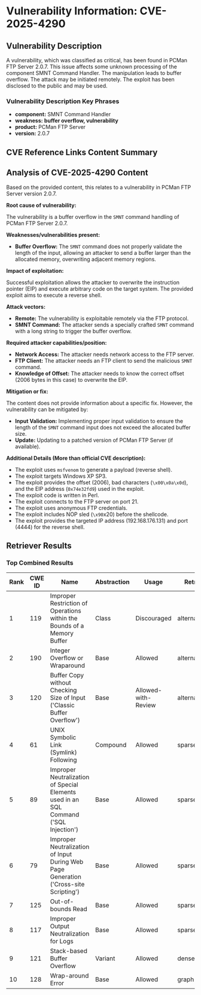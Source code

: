 # Vulnerability Information: CVE-2025-4290

## Vulnerability Description
A vulnerability, which was classified as critical, has been found in PCMan FTP Server 2.0.7. This issue affects some unknown processing of the component SMNT Command Handler. The manipulation leads to buffer overflow. The attack may be initiated remotely. The exploit has been disclosed to the public and may be used.

### Vulnerability Description Key Phrases
- **component:** SMNT Command Handler
- **weakness:** **buffer overflow, vulnerability**
- **product:** PCMan FTP Server
- **version:** 2.0.7

## CVE Reference Links Content Summary
## Analysis of CVE-2025-4290 Content

Based on the provided content, this relates to a vulnerability in PCMan FTP Server version 2.0.7.

**Root cause of vulnerability:**

The vulnerability is a buffer overflow in the `SMNT` command handling of PCMan FTP Server 2.0.7.

**Weaknesses/vulnerabilities present:**

*   **Buffer Overflow:** The `SMNT` command does not properly validate the length of the input, allowing an attacker to send a buffer larger than the allocated memory, overwriting adjacent memory regions.

**Impact of exploitation:**

Successful exploitation allows the attacker to overwrite the instruction pointer (EIP) and execute arbitrary code on the target system. The provided exploit aims to execute a reverse shell.

**Attack vectors:**

*   **Remote:** The vulnerability is exploitable remotely via the FTP protocol.
*   **SMNT Command:** The attacker sends a specially crafted `SMNT` command with a long string to trigger the buffer overflow.

**Required attacker capabilities/position:**

*   **Network Access:** The attacker needs network access to the FTP server.
*   **FTP Client:** The attacker needs an FTP client to send the malicious `SMNT` command.
*   **Knowledge of Offset:** The attacker needs to know the correct offset (2006 bytes in this case) to overwrite the EIP.

**Mitigation or fix:**

The content does not provide information about a specific fix. However, the vulnerability can be mitigated by:

*   **Input Validation:** Implementing proper input validation to ensure the length of the `SMNT` command input does not exceed the allocated buffer size.
*   **Update:** Updating to a patched version of PCMan FTP Server (if available).

**Additional Details (More than official CVE description):**

*   The exploit uses `msfvenom` to generate a payload (reverse shell).
*   The exploit targets Windows XP SP3.
*   The exploit provides the offset (2006), bad characters (`\x00\x0a\x0d`), and the EIP address (`0x74e32fd9`) used in the exploit.
*   The exploit code is written in Perl.
*   The exploit connects to the FTP server on port 21.
*   The exploit uses anonymous FTP credentials.
*   The exploit includes NOP sled (`\x90`x20) before the shellcode.
*   The exploit provides the targeted IP address (192.168.176.131) and port (4444) for the reverse shell.

## Retriever Results

### Top Combined Results

| Rank | CWE ID | Name | Abstraction | Usage  | Retrievers | Individual Scores |
|------|--------|------|-------------|-------|------------|-------------------|
| 1 | 119 | Improper Restriction of Operations within the Bounds of a Memory Buffer | Class | Discouraged | alternate_terms | 1.000 |
| 2 | 190 | Integer Overflow or Wraparound | Base | Allowed | alternate_terms | 0.800 |
| 3 | 120 | Buffer Copy without Checking Size of Input ('Classic Buffer Overflow') | Base | Allowed-with-Review | alternate_terms | 0.700 |
| 4 | 61 | UNIX Symbolic Link (Symlink) Following | Compound | Allowed | sparse | 0.700 |
| 5 | 89 | Improper Neutralization of Special Elements used in an SQL Command ('SQL Injection') | Base | Allowed | sparse | 0.373 |
| 6 | 79 | Improper Neutralization of Input During Web Page Generation ('Cross-site Scripting') | Base | Allowed | sparse | 0.352 |
| 7 | 125 | Out-of-bounds Read | Base | Allowed | sparse | 0.316 |
| 8 | 117 | Improper Output Neutralization for Logs | Base | Allowed | sparse | 0.313 |
| 9 | 121 | Stack-based Buffer Overflow | Variant | Allowed | dense | 0.609 |
| 10 | 128 | Wrap-around Error | Base | Allowed | graph | 0.003 |

